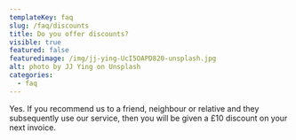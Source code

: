 ```yaml
---
templateKey: faq
slug: /faq/discounts
title: Do you offer discounts?
visible: true
featured: false
featuredimage: /img/jj-ying-UcI5OAPD820-unsplash.jpg
alt: photo by JJ Ying on Unsplash
categories:
  - faq
---
```


Yes. If you recommend us to a friend, neighbour or relative and they subsequently use our service, then you will be given a £10 discount on your next invoice.